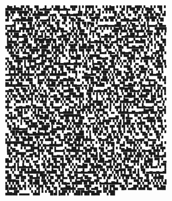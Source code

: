 ▟▇▟▅▟▚▜▄▝▊▃▟▃▞▟█▃▙▃▜▛▐▝▐▜▜▝▃▝▟▟▇▝▝▟▐▜▅▜▛▞▅▟▞▝█▝█▞▛▝█▜▛▞▟▟▇▟▛▃▄▝▄▃▙▃▄▟▊▟▚▟▚▟▝▝▝▝▊▞▙▝▄▝▛▃▚▟▜▞▅▞▟▟▝▃▅▟▇▟▇▝▛▃▃▟▐▞▃▝▉▝▆▞▆▃▝▝▇▜▚▞▙▜▛▞▚▟▅▃▆▟▚▝▉▜▛▞▆▃▃▟▝▝▆▝▊▞▟▞▛▟▄▝▊▝▚▝▐▝█▝▊▛▇▝▃▃▄▃▃▟▉▃▞▞▆▃▚▟▐▃▃▞▆▃▚▟▟▃▛▛▇▜▚▞▃▞▅▜▙▛▇▃▝▟▚▜▅▝▐▃▛▝▞▝▝▟▇▜▟▞▆▜▄▟▞▟▃▝█▜▜▜▞▟█▃▆▞▛▟▚▟▐▃▜▝▃▟▅▜▚▜▞▛▇▝▐▝▊▃▆▟▄▜▝▃▟▟▉▟▃▟▞▛▐▜▚▝▐▟▄▞▃▟▊▝▐▛▇▛▇▛▇▝▚▜▛▃▜▞▜▝▟▃▅▟▄▜▞▃▟▜▚▜▃▞▅▟▆▝▟▝▄▝▇▟█▞▛▃▛▟▊▃▛▟▆▛▐▟▟▜▞▝▇▛▐▟▉▟▆▝▟▝▇▟▚▝▆▞▜▃▅▃▅▞▟▝▐▝█▞▝▟▞▟▝▟▃▜▛▛▐▛▇▞▟▜▟▝▐▜▜▝▜▝▛▝▞▜▃▞▅▃▚▜▄▃▄▜▜▞▚▞▝▃▆▜▚▃▝▛▇▃▅▟▊▃▟▜▜▃▞▟▚▝▚▝▆▟█▝▞▟▛▜▙▃▄▝▇▜▞▝▜▟▊▃▚▟▆▟▞▟▜▞▆▝▜▛▐▝▛▜▃▟▛▝▛▟▟▃▄▟▃▟▄▞▟▝▐▃▆▞▙▝▉▞▞▞▚▜▝▃▝▝▊▝▄▜▙▜▞▟▉▟▟▝▆▜▛▟▝▟▛▜▄▝█▝▆▃▛▝▝▜▞▟▆▟▜▃▛▜▃▝▝▜▙▝▄▜▙▞▃▝▛▜▝▃▙▟▟▜▟▟▄▞▄▟▉▞▟▟▟▟▆▝▝▜▝▝▅▃▙▞▚▜▛▞▞▟▉▝▆▜▞▃▛▜▝▟▃▟▞▃▟▞▄▜▞▟▅▝▐▃▞▟▄▃▛▃▅▟▆▞▄▝▜▛▇▝▊▟█▞▟▝▃▜▟▜▛▝▚▞▟▃▃▝▛▟▇▟▄▟▇▃▃▜▄▝▛▝▟▟▊▟▜▃▙▜▄▃▞▃▚▜▜▟▆▝▝▟▄▞▜▃▆▟▚▜▄▃▙▟▚▃▝▃▅▞▆▝▇▞▞▟▞▞▄▝▇▞▄▝▄▟▆▝█▝▝▟▊▃▄▃▅▜▃▜▝▛▇▜▙▃▞▟▅▟▝▟▚▜▞▞▅▞▙▞▅▜▚▞▆▟▞▃▅▝▉▃▟▜▙▟▊▝█▝▐▝▞▝▛▞▜▃▚▟█▟▝▟▅▛▐▟▐▟▝▟▞▝▅▞▛▞▜▝▞▟▟▝▃▜▛▞▞▜▄▝▐▞▝▟▚▟▄▞▞▜▞▟▚▟▇▃▟▜▞▞▆▟▛▃▞▞▟▃▝▃▄▃▅▞▆▃▃▜▃▜▃▃▞▝▚▃▛▟▐▟▟▜▞▜▚▟▐▝▄▟▐▞▞▞▜▃▙▃▃▞▚▃▚▝▃▝▜▟▐▞▝▟▐▜▃▜▄▞▜▃▟▟▟▝▆▜▚▜▞▞▛▜▄▝▃▝▟▟▟▃▅▃▄▟▇▜▙▞▆▜▜▟▟▞▜▃▄▝▞▛▇▟▊▞▞▝▆▜▛▜▜▜▅▝▃▃▜▞▚▝▃▃▆▝▊▟▃▝▚▞▃▟▄▞▟▞▚▝▄▝▐▝▆▜▄▞▆▞▃▜▛▟▄▝▛▞▙▟▊▃▝▃▞▟▟▜▛▝▞▟▐▟▊▃▚▟▅▝▜▜▝▜▝▝▊▟▟▃▃▞▛▜▚▟█▛▐▃▆▟▛▟▞▞▛▞▝▛▐▟▞▞▆▝▛▝▊▜▝▞▙▝▟▝▉▞▙▝▜▞▄▝▉▛▇▜▙▃▆▟▅▟▅▜▛▃▝▃▅▞▙▟▉▝▐▝▛▟▚▞▄▜▚▜▞▝▜▝▅▝▆▞▄▝▉▞▝▞▞▝▇▝▇▟▇▝▛▃▚▟▅▝▜▃▛▟▞▟█▜▟▟▃▝▅▃▟▜▞▜▞▝▉▃▚▃▄▞▚▃▃▜▝▜▛▜▛▜▙▟▄▛▐▞▄▃▟▟▄▟▝▜▅▜▟▟▝▃▚▝▝▟▝▛▇▝▚▟▝▜▜▞▞▝▊▃▛▃▟▝▐▞▆▃▝▝▄▟▛▜▟▞▄▛▐▃▃▞▅▟█▟▃▜▅▛▇▝▇▝▃▟▝▝▆▟▆▟▞▞▄▃▄▜▟▞▛▝▛▃▛▜▛▃▆▜▟▝▄▝▜▃▄▃▚▞▄▟▚▞▜▝▆▟▐▞▜▃▛▞▆▝▊▟▞▟▉▞▄▜▜▟▃▟▇▟▝▟▝▞▅▝▃▞▝▞▟▝█▃▜▝█▞▝▜▝▟▉▝▛▟▉▃▅▜▞▝▟▜▚▟▟▝▐▟▇▝▜▝▃▟▃▟▐▃▙▃▙▝▆▝▊▟▜▟▄▜▛▝▞▞▅▟▇▝█▟▆▞▚▟▞▟▜▝▆▃▞▝▐▞▙▜▃▞▞▜▅▝▞▝▟▜▟▟▇▟▄▞▅▟▆▝▟▝▚▞▟▃▟▃▟▟▞▞▜▞▝▞▆▜▜▝▊▟▐▝▊▃▄▃▄▃▟▟▊▝▇▜▅▝▆▃▙▜▛▞▅▝▇▜▃▜▅▜▃▞▆▃▝▜▃▜▚▛▐▞▞▛▇▜▃▜▃▝▊▝▟▟▆▞▛▛▇▝▚▝▉▟█▝█▞▙▞▚▜▄▃▚▟▆▛▇▜▅▜▚▃▟▃▅▟▃▝▊▃▝▜▞▞▜▞▞▞▞▟▉▟▟▞▙▜▝▞▝▟▜▝▆▝▅▝▄▟▇▟▞▃▃▜▛▃▅▝▐▟▐▜▄▝█▞▃▟▛▟▟▜▄▝▜▟▇▟▅▟▛▃▃▃▝▟▟▝▝▝▉▟▐▟▛▞▝▟▉▛▇▛▇▟▛▝▚▜▉
